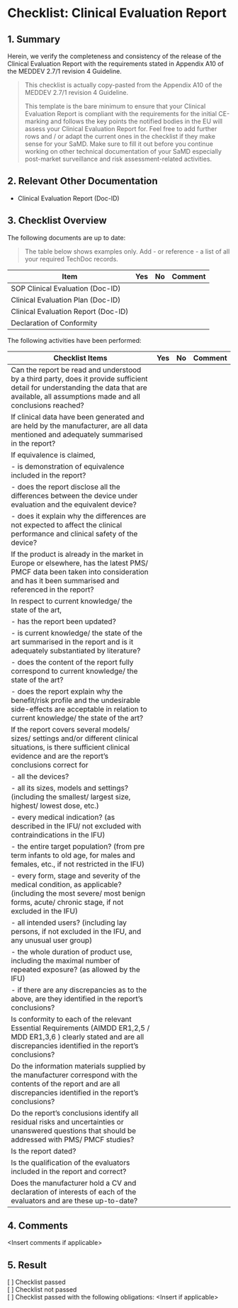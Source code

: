 # Checklist: Clinical Evaluation Report

## 1. Summary

Herein, we verify the completeness and consistency of the release of the Clinical Evaluation Report with the
requirements stated in Appendix A10 of the MEDDEV 2.7/1 revision 4 Guideline.

> This checklist is actually copy-pasted from the Appendix A10 of the MEDDEV 2.7/1 revision 4 Guideline.
>
> This template is the bare minimum to ensure that your Clinical Evaluation Report is compliant with the
> requirements for the initial CE-marking and follows the key points the notified bodies in the EU will assess
> your Clinical Evaluation Report for. Feel free to add further rows and / or adapt the current ones in the
> checklist if they make sense for your SaMD. Make sure to fill it out before you continue working on other
> technical documentation of your SaMD especially post-market surveillance and risk assessment-related
> activities.

## 2. Relevant Other Documentation

* Clinical Evaluation Report (Doc-ID)

## 3. Checklist Overview

The following documents are up to date:

> The table below shows examples only. Add - or reference - a list of all your required TechDoc records.

| Item                                |  Yes  |  No  | Comment |
|-------------------------------------|-------|------|---------|
| SOP Clinical Evaluation (Doc-ID)    |       |      |         |
| Clinical Evaluation Plan (Doc-ID)   |       |      |         |
| Clinical Evaluation Report (Doc-ID) |       |      |         |
| Declaration of Conformity           |       |      |         |

The following activities have been performed:

| Checklist Items                                                                                                                                                                            | Yes | No | Comment |
|--------------------------------------------------------------------------------------------------------------------------------------------------------------------------------------------|-----|----|---------|
| Can the report be read and understood by a third party, does it provide sufficient detail for understanding the data that are available, all assumptions made and all conclusions reached? |     |    |         |
| If clinical data have been generated and are held by the manufacturer, are all data mentioned and adequately summarised in the report?                                                     |     |    |         |
| If equivalence is claimed,                                                                                                                                                                 |     |    |         |
| \- is demonstration of equivalence included in the report?                                                                                                                                 |     |    |         |
| \- does the report disclose all the differences between the device under evaluation and the equivalent device?                                                                             |     |    |         |
| \- does it explain why the differences are not expected to affect the clinical performance and clinical safety of the device?                                                              |     |    |         |
| If the product is already in the market in Europe or elsewhere, has the latest PMS/ PMCF data been taken into consideration and has it been summarised and referenced in the report?       |     |    |         |
| In respect to current knowledge/ the state of the art,                                                                                                                                     |     |    |         |
| \- has the report been updated?                                                                                                                                                            |     |    |         |
| \- is current knowledge/ the state of the art summarised in the report and is it adequately substantiated by literature?                                                                   |     |    |         |
| \- does the content of the report fully correspond to current knowledge/ the state of the art?                                                                                             |     |    |         |
| \- does the report explain why the benefit/risk profile and the undesirable side\-effects are acceptable in relation to current knowledge/ the state of the art?                           |     |    |         |
| If the report covers several models/ sizes/ settings and/or different clinical situations, is there sufficient clinical evidence and are the report’s conclusions correct for              |     |    |         |
| \- all the devices?                                                                                                                                                                        |     |    |         |
| \- all its sizes, models and settings? (including the smallest/ largest size, highest/ lowest dose, etc.)                                                                                  |     |    |         |
| \- every medical indication? (as described in the IFU/ not excluded with contraindications in the IFU)                                                                                     |     |    |         |
| \- the entire target population? (from pre term infants to old age, for males and females, etc., if not restricted in the IFU)                                                             |     |    |         |
| \- every form, stage and severity of the medical condition, as applicable? (including the most severe/ most benign forms, acute/ chronic stage, if not excluded in the IFU)                |     |    |         |
| \- all intended users? (including lay persons, if not excluded in the IFU, and any unusual user group)                                                                                     |     |    |         |
| \- the whole duration of product use, including the maximal number of repeated exposure? (as allowed by the IFU)                                                                           |     |    |         |
| \- if there are any discrepancies as to the above, are they identified in the report’s conclusions?                                                                                        |     |    |         |
| Is conformity to each of the relevant Essential Requirements (AIMDD ER1,2,5 / MDD ER1,3,6 ) clearly stated and are all discrepancies identified in the report’s conclusions?               |     |    |         |
| Do the information materials supplied by the manufacturer correspond with the contents of the report and are all discrepancies identified in the report’s conclusions?                     |     |    |         |
| Do the report’s conclusions identify all residual risks and uncertainties or unanswered questions that should be addressed with PMS/ PMCF studies?                                         |     |    |         |
| Is the report dated?                                                                                                                                                                       |     |    |         |
| Is the qualification of the evaluators included in the report and correct?                                                                                                                 |     |    |         |
| Does the manufacturer hold a CV and declaration of interests of each of the evaluators and are these up-to-date?                                                                           |     |    |         |

## 4. Comments

\<Insert comments if applicable\>

## 5. Result

[ ] Checklist passed\
[ ] Checklist not passed\
[ ] Checklist passed with the following obligations: \<Insert if applicable\>
